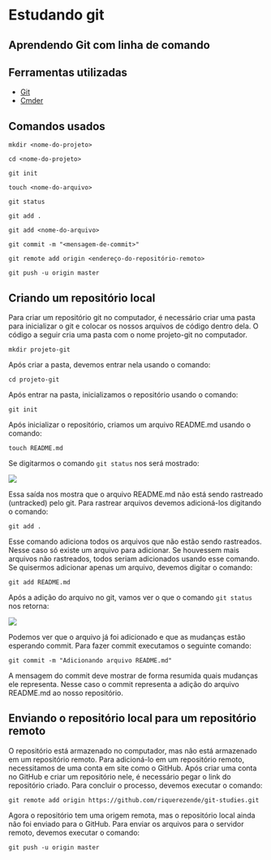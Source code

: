 # Estudando git
## Aprendendo Git com linha de comando
## Ferramentas utilizadas
- [Git](https://git-scm.com/ "Git")
- [Cmder](https://cmder.net/ "Cmder")

## Comandos usados

`mkdir <nome-do-projeto>`

`cd <nome-do-projeto>`


`git init`

`touch <nome-do-arquivo>`

`git status`

`git add .`

`git add <nome-do-arquivo>`

`git commit -m "<mensagem-de-commit>"`

`git remote add origin <endereço-do-repositório-remoto>`

`git push -u origin master`

## Criando um repositório local 
Para criar um repositório git no computador, é necessário criar uma pasta para inicializar o git e colocar os nossos arquivos de código dentro dela. O código a seguir cria uma pasta com o nome projeto-git no computador.

`mkdir projeto-git`

Após criar a pasta, devemos entrar nela usando o comando:

`cd projeto-git`

Após entrar na pasta, inicializamos o repositório usando o comando:

`git init`

Após inicializar o repositório, criamos um arquivo README.md usando o comando:

`touch README.md`

Se digitarmos o comando `git status` nos será mostrado:

![](https://i.imgur.com/jTT9qgh.png)

Essa saída nos mostra que o arquivo README.md não está sendo rastreado (untracked) pelo git. Para rastrear arquivos devemos adicioná-los digitando o comando:

`git add .`

Esse comando adiciona todos os arquivos que não estão sendo rastreados. Nesse caso só existe um arquivo para adicionar. Se houvessem mais arquivos não rastreados, todos seriam adicionados usando esse comando. Se quisermos adicionar apenas um arquivo, devemos digitar o comando:

`git add README.md`

Após a adição do arquivo no git, vamos ver o que o comando `git status` nos retorna:

![](https://i.imgur.com/7g4bdym.png)

Podemos ver que o arquivo já foi adicionado e que as mudanças estão esperando commit. Para fazer commit executamos o seguinte comando:

`git commit -m "Adicionando arquivo README.md"`

A mensagem do commit deve mostrar de forma resumida quais mudanças ele representa. Nesse caso o commit representa a adição do arquivo README.md ao nosso repositório.

## Enviando o repositório local para um repositório remoto

O repositório está armazenado no computador, mas não está armazenado em um repositório remoto. Para adicioná-lo em um repositório remoto, necessitamos de uma conta em site como o GitHub. Após criar uma conta no GitHub e criar um repositório nele, é necessário pegar o link do repositório criado. Para concluir o processo, devemos executar o comando:

`git remote add origin https://github.com/riquerezende/git-studies.git`

Agora o repositório tem uma origem remota, mas o repositório local ainda não foi enviado para o GitHub. Para enviar os arquivos para o servidor remoto, devemos executar o comando:

`git push -u origin master`
